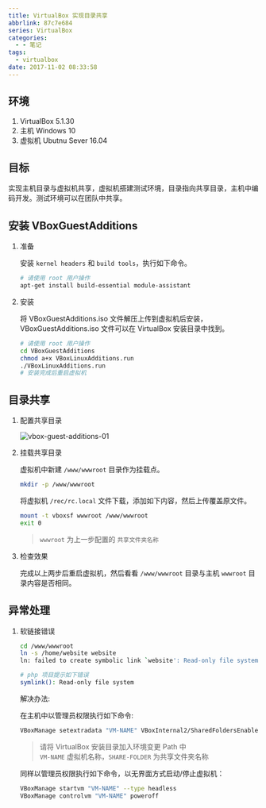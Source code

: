 ```yaml
---
title: VirtualBox 实现目录共享
abbrlink: 87c7e684
series: VirtualBox
categories:
  - - 笔记
tags:
  - virtualbox
date: 2017-11-02 08:33:58
---
```


## 环境

1. VirtualBox 5.1.30
2. 主机 Windows 10
3. 虚拟机 Ubutnu Sever 16.04

## 目标

实现主机目录与虚拟机共享，虚拟机搭建测试环境，目录指向共享目录，主机中编码开发。测试环境可以在团队中共享。

## 安装 VBoxGuestAdditions

1. 准备

    安装 `kernel headers` 和 `build tools`，执行如下命令。

    ```sh
    # 请使用 root 用户操作
    apt-get install build-essential module-assistant
    ```

2. 安装

    将 VBoxGuestAdditions.iso 文件解压上传到虚拟机后安装，VBoxGuestAdditions.iso 文件可以在 VirtualBox 安装目录中找到。

    ```sh
    # 请使用 root 用户操作
    cd VBoxGuestAdditions
    chmod a+x VBoxLinuxAdditions.run
    ./VBoxLinuxAdditions.run 
    # 安装完成后重启虚拟机
    ```

## 目录共享

1. 配置共享目录

    ![vbox-guest-additions-01](/images/vbox-guest-additions-01.png)

2. 挂载共享目录

    虚拟机中新建 `/www/wwwroot` 目录作为挂载点。

    ```sh
    mkdir -p /www/wwwroot
    ```

    将虚拟机 `/rec/rc.local` 文件下载，添加如下内容，然后上传覆盖原文件。

    ```sh
    mount -t vboxsf wwwroot /www/wwwroot
    exit 0
    ```

    > `wwwroot` 为上一步配置的 `共享文件夹名称`

3. 检查效果

    完成以上两步后重启虚拟机，然后看看 `/www/wwwroot` 目录与主机 `wwwroot` 目录内容是否相同。

## 异常处理

1. 软链接错误

    ```sh
    cd /www/wwwroot
    ln -s /home/website website
    ln: failed to create symbolic link `website': Read-only file system
    ```

    ```sh
    # php 项目提示如下错误
    symlink(): Read-only file system
    ```

    解决办法:

    在主机中以管理员权限执行如下命令:

    ```sh
    VBoxManage setextradata "VM-NAME" VBoxInternal2/SharedFoldersEnableSymlinksCreate/SHARE-FOLDER 1
    ```

    > 请将 VirtualBox 安装目录加入环境变更 Path 中  
    > `VM-NAME` 虚拟机名称，`SHARE-FOLDER` 为共享文件夹名称

    同样以管理员权限执行如下命令，以无界面方式启动/停止虚拟机：

    ```sh
    VBoxManage startvm "VM-NAME" --type headless
    VBoxManage controlvm "VM-NAME" poweroff
    ```
